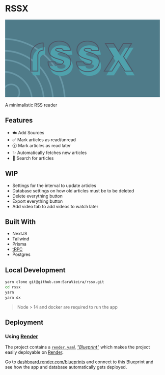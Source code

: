 # RSSX

<p align="center">
<img src="public/gh.png"/></p>
<p align="p">A minimalistic RSS reader</p>

## Features

- ☁️ Add Sources
- ✅ Mark articles as read/unread
- 🕦 Mark articles as read later
- ✨ Automatically fetches new articles
- 🔎 Search for articles

## WIP

- Settings for the interval to update articles
- Database settings on how old articles must be to be deleted
- Delete everything button
- Export everything button
- Add video tab to add videos to watch later

## Built With

- NextJS
- Tailwind
- Prisma
- [tRPC](https://trpc.io)
- Postgres

## Local Development

```bash
yarn clone git@github.com:SaraVieira/rssx.git
cd rssx
yarn
yarn dx
```

> Node > 14 and docker are required to run the app

## Deployment

### Using [Render](https://render.com/)

The project contains a [`render.yaml`](./render.yaml) [_"Blueprint"_](https://render.com/docs/blueprint-spec) which makes the project easily deployable on [Render](https://render.com/).

Go to [dashboard.render.com/blueprints](https://dashboard.render.com/blueprints) and connect to this Blueprint and see how the app and database automatically gets deployed.
